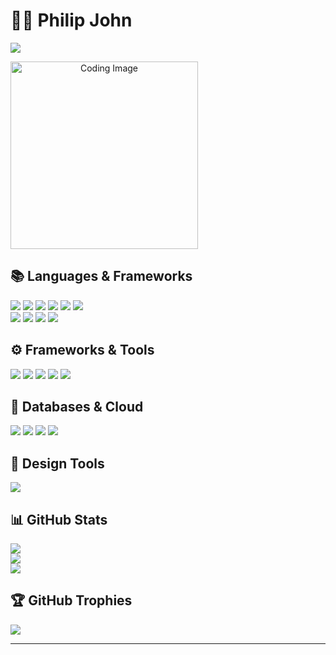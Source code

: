 # 👨‍💻 **Philip John**

[![](https://visitcount.itsvg.in/api?id=PhilipJohn005&icon=0&color=0)](https://visitcount.itsvg.in)
  <div align="center" style="display: flex; align-items: right; justify-content: space-between;">
  <span>
    <img src="https://img.freepik.com/premium-photo/coding-website-development_1015293-6182.jpg?w=996" alt="Coding Image" width="300px">
  </span>
</div>

## 📚 **Languages & Frameworks**
![](https://img.shields.io/badge/c-%2300599C.svg?style=for-the-badge&logo=c&logoColor=white) ![](https://img.shields.io/badge/c++-%2300599C.svg?style=for-the-badge&logo=c%2B%2B&logoColor=white) ![](https://img.shields.io/badge/java-%23ED8B00.svg?style=for-the-badge&logo=openjdk&logoColor=white) ![](https://img.shields.io/badge/kotlin-%237F52FF.svg?style=for-the-badge&logo=kotlin&logoColor=white) ![](https://img.shields.io/badge/python-3670A0?style=for-the-badge&logo=python&logoColor=ffdd54) ![](https://img.shields.io/badge/dart-%230175C2.svg?style=for-the-badge&logo=dart&logoColor=white)  
![](https://img.shields.io/badge/html5-%23E34F26.svg?style=for-the-badge&logo=html5&logoColor=white) ![](https://img.shields.io/badge/css3-%231572B6.svg?style=for-the-badge&logo=css3&logoColor=white) ![](https://img.shields.io/badge/javascript-%23323330.svg?style=for-the-badge&logo=javascript&logoColor=%23F7DF1E) ![](https://img.shields.io/badge/TypeScript-3178C6.svg?style=for-the-badge&logo=TypeScript&logoColor=white)

## ⚙️ **Frameworks & Tools**
![](https://img.shields.io/badge/Android%20Studio-3DDC84.svg?style=for-the-badge&logo=Android-Studio&logoColor=white) ![](https://img.shields.io/badge/Flutter-%2302569B.svg?style=for-the-badge&logo=Flutter&logoColor=white) ![](https://img.shields.io/badge/React%20Native-%2320232a.svg?style=for-the-badge&logo=react&logoColor=%2361DAFB) ![](https://img.shields.io/badge/React-%2320232a.svg?style=for-the-badge&logo=react&logoColor=%2361DAFB) ![](https://img.shields.io/badge/Android-34A853.svg?style=for-the-badge&logo=Android&logoColor=white)

## 💾 **Databases & Cloud**
![](https://img.shields.io/badge/MongoDB-%234ea94b.svg?style=for-the-badge&logo=mongodb&logoColor=white) ![](https://img.shields.io/badge/MySQL-4479A1.svg?style=for-the-badge&logo=MySQL&logoColor=white) ![](https://img.shields.io/badge/Firebase-%23039BE5.svg?style=for-the-badge&logo=firebase) ![](https://img.shields.io/badge/AWS-%23FF9900.svg?style=for-the-badge&logo=amazon-aws&logoColor=white)

## 🎨 **Design Tools**
![](https://img.shields.io/badge/Figma-%23F24E1E.svg?style=for-the-badge&logo=figma&logoColor=white)

## 📊 **GitHub Stats**
![](https://github-readme-stats.vercel.app/api?username=PhilipJohn005&theme=tokyonight&hide_border=true&include_all_commits=false&count_private=false)<br/>
![](https://github-readme-streak-stats.herokuapp.com/?user=PhilipJohn005&theme=tokyonight&hide_border=true)<br/>
![](https://github-readme-stats.vercel.app/api/top-langs/?username=PhilipJohn005&theme=tokyonight&hide_border=true&include_all_commits=false&count_private=false&layout=compact)

## 🏆 **GitHub Trophies**
![](https://github-profile-trophy.vercel.app/?username=PhilipJohn005&theme=gruvbox&no-frame=false&no-bg=true&margin-w=4)

---


